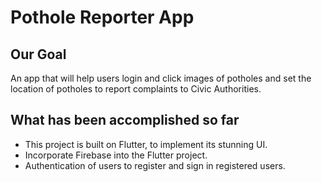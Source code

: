 # Pothole Reporter App 

## Our Goal

An app that will help users login and click images of potholes and set the location of potholes to report complaints to Civic Authorities.

## What has been accomplished so far

- This project is built on Flutter, to implement its stunning UI.
- Incorporate Firebase into the Flutter project.
- Authentication of users to register and sign in registered users.


